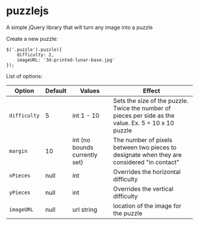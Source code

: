 puzzlejs
========

A simple jQuery library that will turn any image into a puzzle

Create a new puzzle:
```
$('.puzzle').puzzle({
	difficulty: 2,
	imageURL: '3d-printed-lunar-base.jpg'
});
```

List of options:

Option | Default | Values | Effect
--- | --- | --- | ---
`difficulty` | 5 | int 1 - 10 | Sets the size of the puzzle. Twice the number of pieces per side as the value. Ex. 5 = 10 x 10 puzzle
`margin` | 10 | int (no bounds currently set) | The number of pixels between two pieces to designate when they are considered "in contact"
`xPieces` | null | int | Overrides the horizontal difficulty
`yPieces` | null | int | Overrides the vertical difficulty
`imageURL` | null | url string | location of the image for the puzzle
